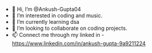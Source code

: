 - 👋 Hi, I’m @Ankush-Gupta04
- 👀 I’m interested in coding and music.
- 🌱 I’m currently learning dsa
- 💞️ I’m looking to collaborate on coding projects.
- 📫 Connect me through my linked in - https://www.linkedin.com/in/ankush-gupta-9a9211224

<!---
Ankush-Gupta04/Ankush-Gupta04 is a ✨ special ✨ repository because its `README.md` (this file) appears on your GitHub profile.
You can click the Preview link to take a look at your changes.
--->
